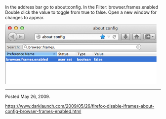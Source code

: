 In the address bar go to about:config.
In the Filter: browser.frames.enabled
Double click the value to toggle from true to false.
Open a new window for changes to appear.

<img alt="" src="/img/uploads/2013-06/firefox-disable-iframes.png" />

---

Posted May 26, 2009.

https://www.darklaunch.com/2009/05/26/firefox-disable-iframes-about-config-browser-frames-enabled.html